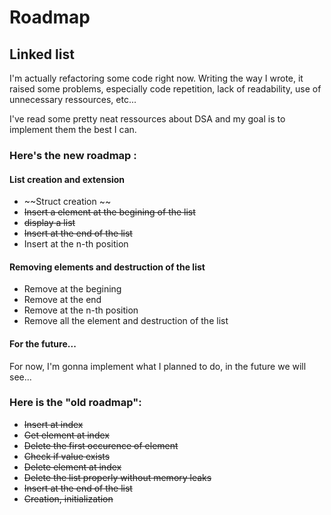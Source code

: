 # Roadmap
## Linked list 

I'm actually refactoring some code right now. Writing the way I wrote, it raised some problems, especially code repetition, lack of readability, use of unnecessary ressources, etc... 

I've read some pretty neat ressources about DSA and my goal is to implement them the best I can. 

### Here's the new roadmap : 
#### List creation and extension
* ~~Struct creation ~~
* ~~Insert a element at the begining of the list~~
* ~~display a list~~
* ~~Insert at the end of the list~~
* Insert at the n-th position

#### Removing elements and destruction of the list
* Remove at the begining
* Remove at the end
* Remove at the n-th position 
* Remove all the element and destruction of the list

#### For the future...
For now, I'm gonna implement what I planned to do, in the future we will see...

### Here is the "old roadmap":

* ~~Insert at index~~
* ~~Get element at index~~
* ~~Delete the first occurence of element~~
* ~~Check if value exists~~
* ~~Delete element at index~~
* ~~Delete the list properly without memory leaks~~
* ~~Insert at the end of the list~~
* ~~Creation, initialization~~